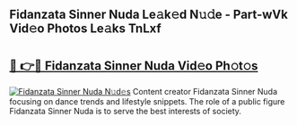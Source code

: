 ## Fidanzata Sinner Nuda Le𝚊k𝚎d N𝚞𝚍e - Part-wVk Vid𝚎o Photos Le𝚊ks TnLxf

# <h2><a href="http://fbeuvn8.evod.top/?m=Fidanzata+Sinner+Nuda">🔗 👉🔴 Fidanzata Sinner Nuda Vid𝚎o Ph𝚘t𝚘s</a></h2>

[![Fidanzata Sinner Nuda N𝚞d𝚎s](https://i.imgur.com/8V9OHl7.gif)](http://fbeuvn8.evod.top/?m=Fidanzata+Sinner+Nuda)
Content creator Fidanzata Sinner Nuda focusing on dance trends and lifestyle snippets. The role of a public figure Fidanzata Sinner Nuda is to serve the best interests of society. 
